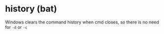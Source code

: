 # history (bat)

Windows clears the command history when cmd closes, so there is no need for `-d` or `-c`